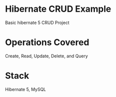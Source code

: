 # Hibernate CRUD Example
Basic hibernate 5 CRUD Project

# Operations Covered
Create, Read, Update, Delete, and Query

# Stack
Hibernate 5, MySQL
